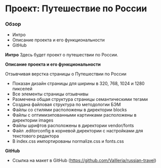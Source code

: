 # Проект: Путешествие по России

### Обзор 
* Интро 
* Описание проекта и его функциональности
* GitHub

**Интро**
Здесь будет проект о путешествии по России.

**Описание проекта и его функциональности**

Отзывчивая верстка страницы о Путешествии по России

* Показан дизайн страницы для ширины в 320, 768, 1024 и 1280 пикселей
* Все элементы страницы отзывчивы  
* Размечена общая структура страницы семантическими тегами
* Создана файловая структура по методологии БЭМ
* Файлы со стилями расположены в директории blocks
* Файлы с oптимизипованными картинками расположены в директории images
* Файлы шрифтов расположены в директории vendor/fonts
* Файл .editorconfig в корневой директории с настройками для текстового редактора
* В index.css импортированы normalize.css и fonts.css


**GitHub**

* Ссылка на макет в GitHub
(https://github.com/Vallleria/russian-travel)

